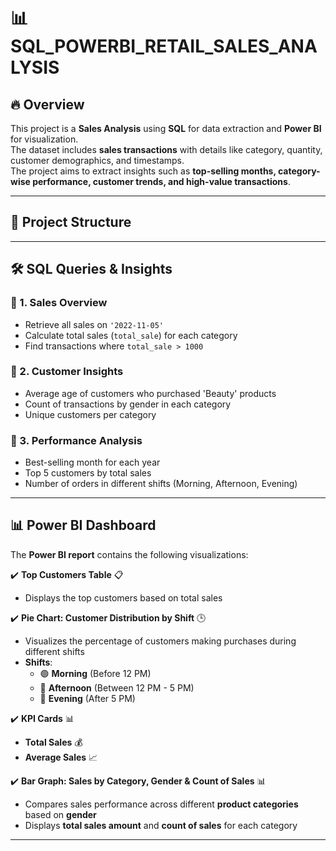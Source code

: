 # 📊  SQL_POWERBI_RETAIL_SALES_ANALYSIS

## 🔥 Overview  
This project is a **Sales Analysis** using **SQL** for data extraction and **Power BI** for visualization.  
The dataset includes **sales transactions** with details like category, quantity, customer demographics, and timestamps.  
The project aims to extract insights such as **top-selling months, category-wise performance, customer trends, and high-value transactions**.

---

## 📂 Project Structure  


---

## 🛠️ SQL Queries & Insights  

### 🔹 1. **Sales Overview**  
   - Retrieve all sales on `'2022-11-05'`  
   - Calculate total sales (`total_sale`) for each category  
   - Find transactions where `total_sale > 1000`  

### 🔹 2. **Customer Insights**  
   - Average age of customers who purchased 'Beauty' products  
   - Count of transactions by gender in each category  
   - Unique customers per category  

### 🔹 3. **Performance Analysis**  
   - Best-selling month for each year  
   - Top 5 customers by total sales  
   - Number of orders in different shifts (Morning, Afternoon, Evening)  

---

## 📊 Power BI Dashboard  

The **Power BI report** contains the following visualizations:  

✔️ **Top Customers Table** 📋  
   - Displays the top customers based on total sales  

✔️ **Pie Chart: Customer Distribution by Shift** 🕒  
   - Visualizes the percentage of customers making purchases during different shifts  
   - **Shifts**:  
     - 🟢 **Morning** (Before 12 PM)  
     - 🔵 **Afternoon** (Between 12 PM - 5 PM)  
     - 🔴 **Evening** (After 5 PM)  

✔️ **KPI Cards** 📊  
   - **Total Sales** 💰  
   - **Average Sales** 📈  

✔️ **Bar Graph: Sales by Category, Gender & Count of Sales** 📊  
   - Compares sales performance across different **product categories** based on **gender**  
   - Displays **total sales amount** and **count of sales** for each category  

---



